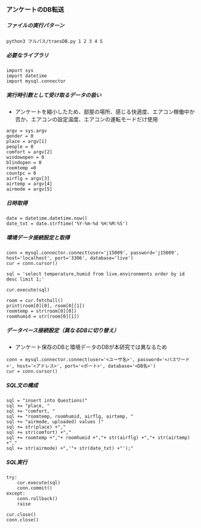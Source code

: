 ### アンケートのDB転送
##### ファイルの実行パターン
```
python3 フルパス/transDB.py 1 2 3 4 5
```
##### 必要なライブラリ
```
import sys
import datetime
import mysql.connector
```
##### 実行時引数として受け取るデータの扱い
- アンケートを縮小したため、部屋の場所、感じる快適度、エアコン稼働中か否か、エアコンの設定温度、エアコンの運転モードだけ使用

```
argv = sys.argv
gender = 0
place = argv[1]
people = 0
comfort = argv[2]
windowopen = 0
blindopen = 0
roomtemp =0
countpc = 0
airflg = argv[3]
airtemp = argv[4]
airmode = argv[5]
```
##### 日時取得
```
date = datetime.datetime.now()
date_txt = date.strftime('%Y-%m-%d %H:%M:%S')
```
##### 環境データ接続設定と取得
```
conn = mysql.connector.connect(user='j15009', password='j15009', host='localhost', port='3306', database='live')
cur = conn.cursor()

sql = 'select temperature,humid from live.environments order by id desc limit 1;'

cur.execute(sql)

room = cur.fetchall()
print(room[0][0], room[0][1])
roomtemp = str(room[0][0])
roomhumid = str(room[0][1])
```
##### データベース接続設定（異なるDBに切り替え）
- アンケート保存のDBと環境データのDBが本研究では異なるため

```
conn = mysql.connector.connect(user='<ユーザ名>', password='<パスワード>', host='<アドレス>', port='<ポート>', database='<DB名>')
cur = conn.cursor()
```
##### SQL文の構成
```
sql = "insert into Questions("
sql += "place, "
sql += "comfort, "
sql += "roomtemp, roomhumid, airflg, airtemp, "
sql += "airmode, uploaded) values ("
sql += str(place) +","
sql += str(comfort) +","
sql += roomtemp +","+ roomhumid +","+ str(airflg) +","+ str(airtemp) +","
sql += str(airmode) +",'"+ str(date_txt) +"');"
```
##### SQL実行
```
try:
    cur.execute(sql)
    conn.commit()
except:
    conn.rollback()
    raise

cur.close()
conn.close()
```
